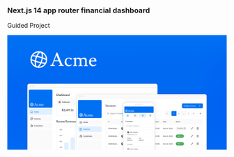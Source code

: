 ### Next.js 14 app router financial dashboard

Guided Project

![Preview](public/opengraph-image.png)
